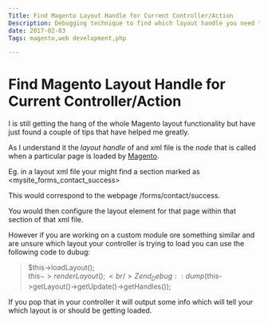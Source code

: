 ```yaml
---
Title: Find Magento Layout Handle for Current Controller/Action
Description: Debugging technique to find which layout handle you need to add or edit in layout xml file.
date: 2017-02-03
Tags: magento,web development,php

---
```

# Find Magento Layout Handle for Current Controller/Action

I is still getting the hang of the whole Magento layout functionality but have just found a couple of tips that have helped me greatly.

As I understand it the *layout handle* of and xml file is the *node* that is called when a particular page is loaded by [Magento](http://www.magento.com).

Eg. in a layout xml file your might find a section marked as <mysite_forms_contact_success>

This would correspond to the webpage /forms/contact/success.

You would then configure the layout element for that page within that section of that xml file.

However if you are working on a custom module ore something similar and are unsure which layout your controller is trying to load you can use the following code to dubug:


> $this->loadLayout();<br />
> $this->renderLayout();<br />
> Zend_Debug::dump($this->getLayout()->getUpdate()->getHandles());<br />


If you pop that in your controller it will output some info which will tell your which layout is or should be getting loaded.


